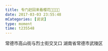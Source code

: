 ```yaml
---
title: 专门赶回来看樱花🌸🌸🤓🤓
date: 2017-03-03 23:55:48
mCategories: [说说]
type: moment
time: t235548
---
```


<div id="pics-20170303235548"></div>

<script src="/lib/moment/pics.js"></script>
<script>
var data = [
    {"link": "2017-03-03_000000.jpeg", "type": "shuoshuo"},
    {"link": "2017-03-03_000001.jpeg", "type": "shuoshuo"},
    {"link": "2017-03-03_000002.jpeg", "type": "shuoshuo"},
    {"link": "2017-03-03_000003.jpeg", "type": "shuoshuo"}
];
picsRender(data, "pics-20170303235548");
</script>

常德市高山街与烈士街交叉口
湖南省常德市武陵区 
